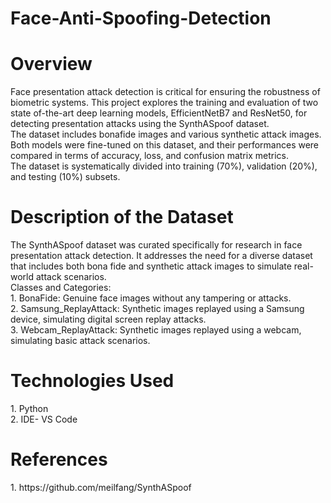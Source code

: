 # Face-Anti-Spoofing-Detection
<h1> Overview</h1>
Face presentation attack detection is critical for ensuring the robustness of 
biometric systems. This project explores the training and evaluation of two state
of-the-art deep learning models, EfficientNetB7 and ResNet50, for detecting 
presentation attacks using the SynthASpoof dataset.
<br>  The dataset includes bonafide images and various synthetic attack images. 
<br>  Both models were fine-tuned on this dataset, and their performances were compared in terms of 
accuracy, loss, and confusion matrix metrics. 
<br> The dataset is systematically divided into training (70%), validation (20%), and testing (10%) 
subsets.
<h1> Description of the Dataset </h1>
The SynthASpoof dataset was curated specifically for research in face presentation 
attack detection. It addresses the need for a diverse dataset that includes both bona fide 
and synthetic attack images to simulate real-world attack scenarios.
<br> Classes and Categories: 
<br> 1. BonaFide: Genuine face images without any tampering or attacks. 
<br> 2. Samsung_ReplayAttack: Synthetic images replayed using a Samsung device, 
simulating digital screen replay attacks. 
<br> 3. Webcam_ReplayAttack: Synthetic images replayed using a webcam, simulating 
basic attack scenarios. 
<h1> Technologies Used</h1>
 1. Python
<br> 2. IDE- VS Code
<h1> References </h1>
 1. https://github.com/meilfang/SynthASpoof
